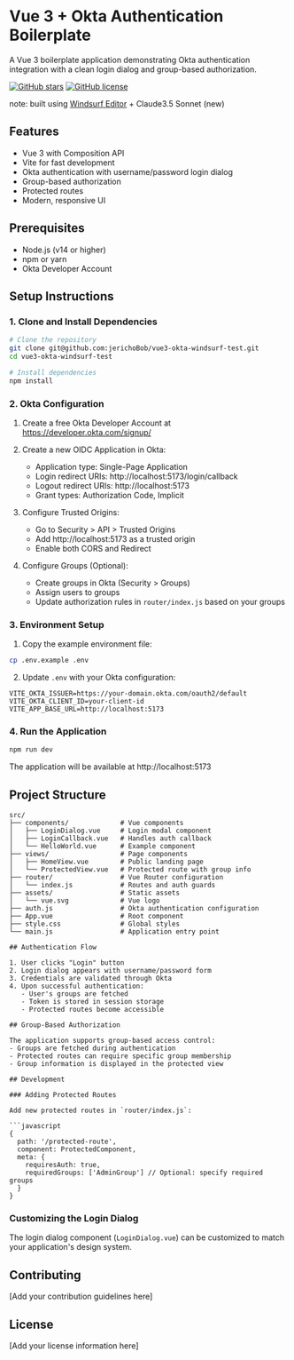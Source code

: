 # Vue 3 + Okta Authentication Boilerplate

A Vue 3 boilerplate application demonstrating Okta authentication integration with a clean login dialog and group-based authorization.

[![GitHub stars](https://img.shields.io/github/stars/jerichoBob/vue3-okta-windsurf-test?style=social)](https://github.com/jerichoBob/vue3-okta-windsurf-test)
[![GitHub license](https://img.shields.io/badge/license-MIT-blue.svg)](https://github.com/jerichoBob/vue3-okta-windsurf-test/blob/main/LICENSE)

note: built using [Windsurf Editor](https://codeium.com/windsurf) + Claude3.5 Sonnet (new)

## Features

- Vue 3 with Composition API
- Vite for fast development
- Okta authentication with username/password login dialog
- Group-based authorization
- Protected routes
- Modern, responsive UI

## Prerequisites

- Node.js (v14 or higher)
- npm or yarn
- Okta Developer Account

## Setup Instructions

### 1. Clone and Install Dependencies

```bash
# Clone the repository
git clone git@github.com:jerichoBob/vue3-okta-windsurf-test.git
cd vue3-okta-windsurf-test

# Install dependencies
npm install
```

### 2. Okta Configuration

1. Create a free Okta Developer Account at https://developer.okta.com/signup/
2. Create a new OIDC Application in Okta:
   - Application type: Single-Page Application
   - Login redirect URIs: http://localhost:5173/login/callback
   - Logout redirect URIs: http://localhost:5173
   - Grant types: Authorization Code, Implicit

3. Configure Trusted Origins:
   - Go to Security > API > Trusted Origins
   - Add http://localhost:5173 as a trusted origin
   - Enable both CORS and Redirect

4. Configure Groups (Optional):
   - Create groups in Okta (Security > Groups)
   - Assign users to groups
   - Update authorization rules in `router/index.js` based on your groups

### 3. Environment Setup

1. Copy the example environment file:
```bash
cp .env.example .env
```

2. Update `.env` with your Okta configuration:
```
VITE_OKTA_ISSUER=https://your-domain.okta.com/oauth2/default
VITE_OKTA_CLIENT_ID=your-client-id
VITE_APP_BASE_URL=http://localhost:5173
```

### 4. Run the Application

```bash
npm run dev
```

The application will be available at http://localhost:5173

## Project Structure

```
src/
├── components/             # Vue components
│   ├── LoginDialog.vue     # Login modal component
│   ├── LoginCallback.vue   # Handles auth callback
│   └── HelloWorld.vue      # Example component
├── views/                  # Page components
│   ├── HomeView.vue        # Public landing page
│   └── ProtectedView.vue   # Protected route with group info
├── router/                 # Vue Router configuration
│   └── index.js            # Routes and auth guards
├── assets/                 # Static assets
│   └── vue.svg             # Vue logo
├── auth.js                 # Okta authentication configuration
├── App.vue                 # Root component
├── style.css               # Global styles
└── main.js                 # Application entry point

## Authentication Flow

1. User clicks "Login" button
2. Login dialog appears with username/password form
3. Credentials are validated through Okta
4. Upon successful authentication:
   - User's groups are fetched
   - Token is stored in session storage
   - Protected routes become accessible

## Group-Based Authorization

The application supports group-based access control:
- Groups are fetched during authentication
- Protected routes can require specific group membership
- Group information is displayed in the protected view

## Development

### Adding Protected Routes

Add new protected routes in `router/index.js`:

```javascript
{
  path: '/protected-route',
  component: ProtectedComponent,
  meta: {
    requiresAuth: true,
    requiredGroups: ['AdminGroup'] // Optional: specify required groups
  }
}
```

### Customizing the Login Dialog

The login dialog component (`LoginDialog.vue`) can be customized to match your application's design system.

## Contributing

[Add your contribution guidelines here]

## License

[Add your license information here]
